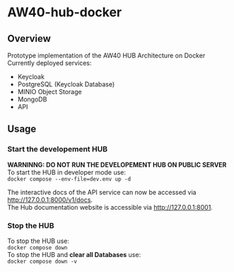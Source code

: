 # AW40-hub-docker

## Overview

Prototype implementation of the AW40 HUB Architecture on Docker\
Currently deployed services:
- Keycloak
- PostgreSQL (Keycloak Database)
- MINIO Object Storage
- MongoDB
- API

## Usage

### Start the developement HUB
**WARNINNG: DO NOT RUN THE DEVELOPEMENT HUB ON PUBLIC SERVER**\
To start the HUB in developer mode use:\
```docker compose --env-file=dev.env up -d```

The interactive docs of the API service can now be accessed via
http://127.0.0.1:8000/v1/docs.  
The Hub documentation website is accessible via
http://127.0.0.1:8001.

### Stop the HUB
To stop the HUB use:\
```docker compose down``` \
To stop the HUB and **clear all Databases** use:\
```docker compose down -v ```
